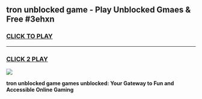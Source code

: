 
## tron unblocked game - Play Unblocked Gmaes & Free #3ehxn
<h3>
<a href="https://news.freeplayer.one?title=tron_unblocked_game&ref=03M">CLICK TO PLAY</a></h3>
<hr>

<h3>
<a href="https://news.freeplayer.one?title=tron_unblocked_game&ref=03M">CLICK 2 PLAY</a>
  
</h3>

<a href="https://news.freeplayer.one?title=tron_unblocked_game&ref=03M"><img src="https://clearcache.store/games.png"></a>


**tron unblocked game games unblocked: Your Gateway to Fun and Accessible Online Gaming**
